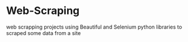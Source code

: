# Web-Scraping
web scrapping projects using Beautiful and Selenium python libraries to scraped some data from a site
